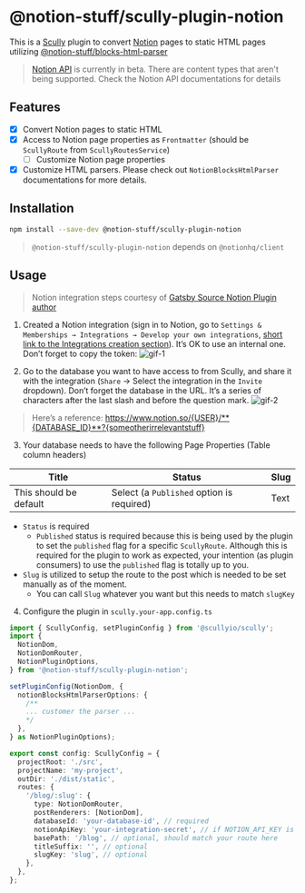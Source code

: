 # @notion-stuff/scully-plugin-notion

This is a [Scully](https://scully.io) plugin to convert [Notion](https://notion.so) pages to static HTML pages utilizing [@notion-stuff/blocks-html-parser](../blocks-html-parser/README.md)

> [Notion API](https://developers.notion.com/) is currently in beta. There are content types that aren't being supported. Check the Notion API documentations for details

## Features

- [x] Convert Notion pages to static HTML
- [x] Access to Notion page properties as `Frontmatter` (should be `ScullyRoute` from `ScullyRoutesService`)
  - [ ] Customize Notion page properties
- [x] Customize HTML parsers. Please check out `NotionBlocksHtmlParser` documentations for more details.

## Installation

```bash
npm install --save-dev @notion-stuff/scully-plugin-notion
```

> `@notion-stuff/scully-plugin-notion` depends on `@notionhq/client`

## Usage

> Notion integration steps courtesy of [Gatsby Source Notion Plugin author](https://www.gatsbyjs.com/plugins/gatsby-source-notion-api/)

1. Created a Notion integration (sign in to Notion, go to `Settings & Memberships → Integrations → Develop your own integrations`, [short link to the Integrations creation section](https://www.notion.so/my-integrations)). It’s OK to use an internal one. Don’t forget to copy the token:
   ![gif-1](https://files.readme.io/2ec137d-093ad49-create-integration.gif)

2. Go to the database you want to have access to from Scully, and share it with the integration (`Share` → Select the integration in the `Invite` dropdown). Don’t forget the database in the URL. It’s a series of characters after the last slash and before the question mark.
   ![gif-2](https://files.readme.io/0a267dd-share-database-with-integration.gif)

> Here’s a reference: https://www.notion.so/{USER}/**{DATABASE_ID}**?{someotherirrelevantstuff}

3. Your database needs to have the following Page Properties (Table column headers)

| Title                   | Status                                    | Slug |
| ----------------------  | ----------------------------------------- | ---- |
| This should be default  | Select (a `Published` option is required) | Text |

- `Status` is required
  - `Published` status is required because this is being used by the plugin to set the `published` flag for a specific `ScullyRoute`. Although this is required for the plugin to work as expected, your intention (as plugin consumers) to use the `published` flag is totally up to you.
- `Slug` is utilized to setup the route to the post which is needed to be set manually as of the moment.
  - You can call `Slug` whatever you want but this needs to match `slugKey`

4. Configure the plugin in `scully.your-app.config.ts`

```ts
import { ScullyConfig, setPluginConfig } from '@scullyio/scully';
import {
  NotionDom,
  NotionDomRouter,
  NotionPluginOptions,
} from '@notion-stuff/scully-plugin-notion';

setPluginConfig(NotionDom, {
  notionBlocksHtmlParserOptions: {
    /**
    ... customer the parser ...
    */
  },
} as NotionPluginOptions);

export const config: ScullyConfig = {
  projectRoot: './src',
  projectName: 'my-project',
  outDir: './dist/static',
  routes: {
    '/blog/:slug': {
      type: NotionDomRouter,
      postRenderers: [NotionDom],
      databaseId: 'your-database-id', // required
      notionApiKey: 'your-integration-secret', // if NOTION_API_KEY is set in Environment Variables, it is used instead of notionApiKey
      basePath: '/blog', // optional, should match your route here
      titleSuffix: '', // optional
      slugKey: 'slug', // optional
    },
  },
};
```
